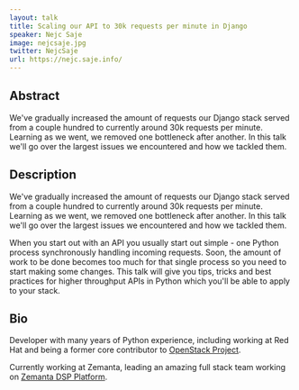 ```yaml
---
layout: talk
title: Scaling our API to 30k requests per minute in Django
speaker: Nejc Saje
image: nejcsaje.jpg
twitter: NejcSaje
url: https://nejc.saje.info/
---
```


## Abstract
We've gradually increased the amount of requests our Django stack served from a couple hundred to currently around 30k requests per minute. Learning as we went, we removed one bottleneck after another. In this talk we'll go over the largest issues we encountered and how we tackled them.

## Description
We've gradually increased the amount of requests our Django stack served from a couple hundred to currently around 30k requests per minute. Learning as we went, we removed one bottleneck after another. In this talk we'll go over the largest issues we encountered and how we tackled them.

When you start out with an API you usually start out simple - one Python process synchronously handling incoming requests. Soon, the amount of work to be done becomes too much for that single process so you need to start making some changes. This talk will give you tips, tricks and best practices for higher throughput APIs in Python which you'll be able to apply to your stack.

## Bio
Developer with many years of Python experience, including working at Red Hat and being a former core contributor to [OpenStack Project](https://www.openstack.org/).

Currently working at Zemanta, leading an amazing full stack team working on [Zemanta DSP Platform](http://www.zemanta.com/).


